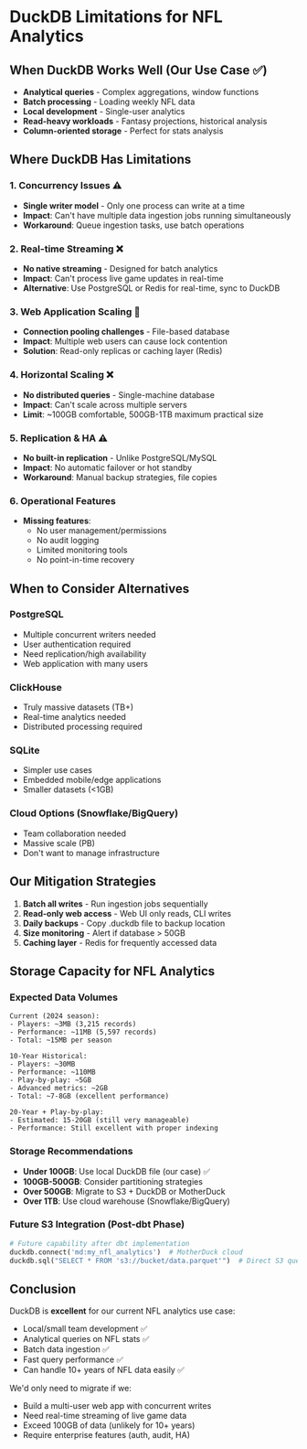 # DuckDB Limitations for NFL Analytics

## When DuckDB Works Well (Our Use Case ✅)
- **Analytical queries** - Complex aggregations, window functions
- **Batch processing** - Loading weekly NFL data
- **Local development** - Single-user analytics
- **Read-heavy workloads** - Fantasy projections, historical analysis
- **Column-oriented storage** - Perfect for stats analysis

## Where DuckDB Has Limitations

### 1. Concurrency Issues ⚠️
- **Single writer model** - Only one process can write at a time
- **Impact**: Can't have multiple data ingestion jobs running simultaneously
- **Workaround**: Queue ingestion tasks, use batch operations

### 2. Real-time Streaming ❌
- **No native streaming** - Designed for batch analytics
- **Impact**: Can't process live game updates in real-time
- **Alternative**: Use PostgreSQL or Redis for real-time, sync to DuckDB

### 3. Web Application Scaling 🔄
- **Connection pooling challenges** - File-based database
- **Impact**: Multiple web users can cause lock contention
- **Solution**: Read-only replicas or caching layer (Redis)

### 4. Horizontal Scaling ❌
- **No distributed queries** - Single-machine database
- **Impact**: Can't scale across multiple servers
- **Limit**: ~100GB comfortable, 500GB-1TB maximum practical size

### 5. Replication & HA ⚠️
- **No built-in replication** - Unlike PostgreSQL/MySQL
- **Impact**: No automatic failover or hot standby
- **Workaround**: Manual backup strategies, file copies

### 6. Operational Features
- **Missing features**:
  - No user management/permissions
  - No audit logging
  - Limited monitoring tools
  - No point-in-time recovery

## When to Consider Alternatives

### PostgreSQL
- Multiple concurrent writers needed
- User authentication required
- Need replication/high availability
- Web application with many users

### ClickHouse
- Truly massive datasets (TB+)
- Real-time analytics needed
- Distributed processing required

### SQLite
- Simpler use cases
- Embedded mobile/edge applications
- Smaller datasets (<1GB)

### Cloud Options (Snowflake/BigQuery)
- Team collaboration needed
- Massive scale (PB)
- Don't want to manage infrastructure

## Our Mitigation Strategies

1. **Batch all writes** - Run ingestion jobs sequentially
2. **Read-only web access** - Web UI only reads, CLI writes
3. **Daily backups** - Copy .duckdb file to backup location
4. **Size monitoring** - Alert if database > 50GB
5. **Caching layer** - Redis for frequently accessed data

## Storage Capacity for NFL Analytics

### Expected Data Volumes
```
Current (2024 season):
- Players: ~3MB (3,215 records)
- Performance: ~11MB (5,597 records)
- Total: ~15MB per season

10-Year Historical:
- Players: ~30MB
- Performance: ~110MB
- Play-by-play: ~5GB
- Advanced metrics: ~2GB
- Total: ~7-8GB (excellent performance)

20-Year + Play-by-play:
- Estimated: 15-20GB (still very manageable)
- Performance: Still excellent with proper indexing
```

### Storage Recommendations
- **Under 100GB**: Use local DuckDB file (our case) ✅
- **100GB-500GB**: Consider partitioning strategies
- **Over 500GB**: Migrate to S3 + DuckDB or MotherDuck
- **Over 1TB**: Use cloud warehouse (Snowflake/BigQuery)

### Future S3 Integration (Post-dbt Phase)
```python
# Future capability after dbt implementation
duckdb.connect('md:my_nfl_analytics')  # MotherDuck cloud
duckdb.sql("SELECT * FROM 's3://bucket/data.parquet'")  # Direct S3 query
```

## Conclusion

DuckDB is **excellent** for our current NFL analytics use case:
- Local/small team development ✅
- Analytical queries on NFL stats ✅
- Batch data ingestion ✅
- Fast query performance ✅
- Can handle 10+ years of NFL data easily ✅

We'd only need to migrate if we:
- Build a multi-user web app with concurrent writes
- Need real-time streaming of live game data
- Exceed 100GB of data (unlikely for 10+ years)
- Require enterprise features (auth, audit, HA)